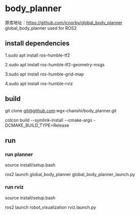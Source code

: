 # body_planner

原库地址：https://github.com/jcnorby/global_body_planner
global_body_planner used for ROS2

## install dependencies
1.sudo apt install ros-humble-tf2

2.sudo apt install ros-humble-tf2-geometry-msgs

3.sudo apt install ros-humble-grid-map

4.sudo apt install ros-humble-rviz

## build 
git clone git@github.com:wgx-chanshi/body_planner.git

colcon build --symlink-install --cmake-args -DCMAKE_BUILD_TYPE=Release

## run
### run planner
source install/setup.bash

ros2 launch global_body_planner global_body_planner_launch.py 

### run rviz
source install/setup.bash

ros2 launch robot_visualization rviz.launch.py
